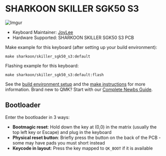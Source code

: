 # SHARKOON SKILLER SGK50 S3

![Imgur](https://i.imgur.com/q35h8v0h.png)

* Keyboard Maintainer: [JoyLee](https://github.com/itarze)
* Hardware Supported: SHARKOON SKILLER SGK50 S3 PCB

Make example for this keyboard (after setting up your build environment):

    make sharkoon/skiller_sgk50_s3:default

Flashing example for this keyboard:

    make sharkoon/skiller_sgk50_s3:default:flash

See the [build environment setup](https://docs.qmk.fm/#/getting_started_build_tools) and the [make instructions](https://docs.qmk.fm/#/getting_started_make_guide) for more information. Brand new to QMK? Start with our [Complete Newbs Guide](https://docs.qmk.fm/#/newbs).

## Bootloader

Enter the bootloader in 3 ways:

* **Bootmagic reset**: Hold down the key at (0,0) in the matrix (usually the top left key or Escape) and plug in the keyboard
* **Physical reset button**: Briefly press the button on the back of the PCB - some may have pads you must short instead
* **Keycode in layout**: Press the key mapped to `QK_BOOT` if it is available
